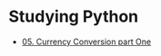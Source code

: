 # Studying Python

* [05. Currency Conversion part One](https://github.com/oneonlee/Python/blob/main/05.%20Currency%20Conversion%20part%20One/day05.ipynb)
